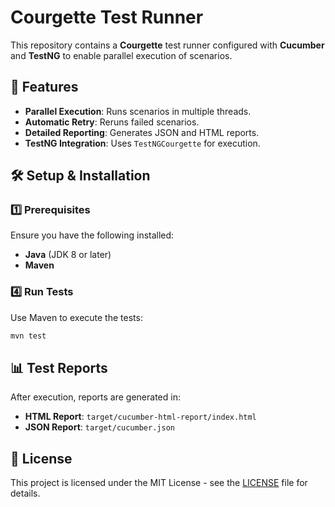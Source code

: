 # Courgette Test Runner    

This repository contains a **Courgette** test runner configured with **Cucumber** and **TestNG** to enable parallel execution of scenarios.

## 🚀 Features
- **Parallel Execution**: Runs scenarios in multiple threads.
- **Automatic Retry**: Reruns failed scenarios.
- **Detailed Reporting**: Generates JSON and HTML reports.
- **TestNG Integration**: Uses `TestNGCourgette` for execution.

## 🛠️ Setup & Installation

### 1️⃣ Prerequisites
Ensure you have the following installed:
- **Java** (JDK 8 or later)
- **Maven**


### 4️⃣ Run Tests
Use Maven to execute the tests:

```sh
mvn test
```

## 📊 Test Reports
After execution, reports are generated in:
- **HTML Report**: `target/cucumber-html-report/index.html`
- **JSON Report**: `target/cucumber.json`

## 📜 License
This project is licensed under the MIT License - see the [LICENSE](LICENSE) file for details.

